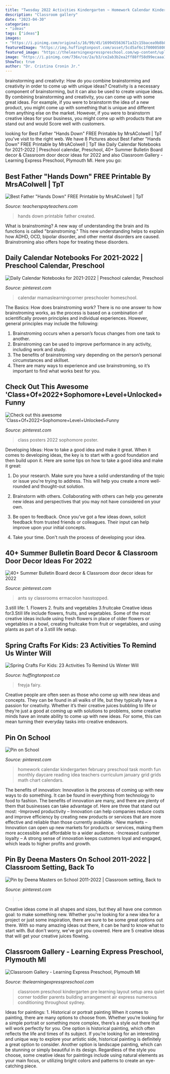 ```yaml
---
title: "Twosday 2022 Activities Kindergarten ~ Homework Calendar Kindergarten February Preschool Task Month Fun Monthly Daycare Reading Idea Teachers Curriculum January Grid Grids Math Chart Calendars"
description: "Classroom gallery"
date: "2023-04-30"
categories:
- "ideas"
tags: ["ideas"]
images:
- "https://i.pinimg.com/originals/16/99/45/169945563671a32c15bacea9b8b80ad6.jpg"
featuredImage: "https://img.huffingtonpost.com/asset/5cd5af6c1f000058009dd886.jpeg?ops=scalefit_720_noupscale"
featured_image: "https://thelearningexpresspreschool.com/wp-content/uploads/2017/08/pre-kindergarten_room_4.jpg"
image: "https://i.pinimg.com/736x/ce/2a/b3/ce2ab3b2ea2ff88ff58d99ecaaa1377f.jpg"
ShowToc: true
author: "Dr. Cristina Cronin Jr."
---
```



brainstorming and creativity: How do you combine brainstorming and creativity in order to come up with unique ideas?
Creativity is a necessary component of brainstorming, but it can also be used to create unique ideas. By combining brainstorming and creativity, you can come up with some great ideas. For example, if you were to brainstorm the idea of a new product, you might come up with something that is unique and different from anything else on the market. However, if you were to brainstorm creative ideas for your business, you might come up with products that are stand out and would Score well with customers.

	

		
looking for Best Father &quot;Hands Down&quot; FREE Printable by MrsAColwell | TpT you've visit to the right web. We have 8 Pictures about Best Father &quot;Hands Down&quot; FREE Printable by MrsAColwell | TpT like Daily Calendar Notebooks for 2021-2022 | Preschool calendar, Preschool, 40+ Summer Bulletin Board decor &amp; Classroom door decor ideas for 2022 and also Classroom Gallery - Learning Express Preschool, Plymouth MI. Here you go:
		
    
## Best Father &quot;Hands Down&quot; FREE Printable By MrsAColwell | TpT

<img loading=lazy src="https://ecdn.teacherspayteachers.com/thumbitem/Best-Father-Hands-Down-FREE-Printable-1266292-1501606197/original-1266292-3.jpg" onerror="this.onerror=null;this.src='https://tse4.mm.bing.net/th?id=OIP.6uom6KAkdM13JYKyCxeJDwDbEc&amp;pid=15.1';" alt="Best Father &quot;Hands Down&quot; FREE Printable by MrsAColwell | TpT">

_Source: teacherspayteachers.com_

>hands down printable father created. 

	

What is brainstroming?
A new way of understanding the brain and its functions is called "brainstroming." This new understanding helps to explain how ADHD, OCD, bipolar disorder, and other mental disorders are caused. Brainstroming also offers hope for treating these disorders.

    
## Daily Calendar Notebooks For 2021-2022 | Preschool Calendar, Preschool

<img loading=lazy src="https://i.pinimg.com/originals/1e/c5/e6/1ec5e6e79f27857da374b9f0749ad280.jpg" onerror="this.onerror=null;this.src='https://tse2.mm.bing.net/th?id=OIP.2h8qbsrZ74lgZO_X49aPigHaLH&amp;pid=15.1';" alt="Daily Calendar Notebooks for 2021-2022 | Preschool calendar, Preschool">

_Source: pinterest.com_

>calendar mamaslearningcorner preschooler homeschool. 

	

The Basics: How does brainstroming work?
There is no one answer to how brainstroming works, as the process is based on a combination of scientifically proven principles and individual experiences. However, general principles may include the following:
1. Brainstroming occurs when a person’s focus changes from one task to another.
2. Brainstroming can be used to improve performance in any activity, including work and study.
3. The benefits of brainstroming vary depending on the person’s personal circumstances and skillset.
4. There are many ways to experience and use brainstroming, so it’s important to find what works best for you.

    
## Check Out This Awesome &#039;Class+Of+2022+Sophomore+Level+Unlocked+Funny

<img loading=lazy src="https://i.pinimg.com/originals/18/18/3c/18183ce871afed53d76677a24265edda.jpg" onerror="this.onerror=null;this.src='https://tse1.mm.bing.net/th?id=OIP.NghnN5tAtvtNw1V5fRV-6AHaHa&amp;pid=15.1';" alt="Check out this awesome &#039;Class+Of+2022+Sophomore+Level+Unlocked+Funny">

_Source: pinterest.com_

>class posters 2022 sophomore poster. 

	

Developing Ideas: How to take a good idea and make it great.
When it comes to developing ideas, the key is to start with a good foundation and then build upon it. Here are some tips on how to take a good idea and make it great:
1. Do your research. Make sure you have a solid understanding of the topic or issue you're trying to address. This will help you create a more well-rounded and thought-out solution.

2. Brainstorm with others. Collaborating with others can help you generate new ideas and perspectives that you may not have considered on your own.

3. Be open to feedback. Once you've got a few ideas down, solicit feedback from trusted friends or colleagues. Their input can help improve upon your initial concepts.

4. Take your time. Don't rush the process of developing your idea.

    
## 40+ Summer Bulletin Board Decor &amp; Classroom Door Decor Ideas For 2022

<img loading=lazy src="https://i.pinimg.com/736x/ce/2a/b3/ce2ab3b2ea2ff88ff58d99ecaaa1377f.jpg" onerror="this.onerror=null;this.src='https://tse3.mm.bing.net/th?id=OIP.t9ZnEMUlG9Tg48hpbz266AHaL8&amp;pid=15.1';" alt="40+ Summer Bulletin Board decor &amp; Classroom door decor ideas for 2022">

_Source: pinterest.com_

>ants sy classrooms ermacolon hasstopped. 

	

3.still life: 1. Flowers 2. fruits and vegetables 3.fruitcake
Creative ideas for3.Still life include flowers, fruits, and vegetables. Some of the most creative ideas include using fresh flowers in place of older flowers or vegetables in a bowl, creating fruitcake from fruit or vegetables, and using plants as part of a 3.still life setup.

    
## Spring Crafts For Kids: 23 Activities To Remind Us Winter Will

<img loading=lazy src="https://img.huffingtonpost.com/asset/5cd5af6c1f000058009dd886.jpeg?ops=scalefit_720_noupscale" onerror="this.onerror=null;this.src='https://tse4.mm.bing.net/th?id=OIP.Vm2yssHMV3w3pOw8HLY-tAHaDt&amp;pid=15.1';" alt="Spring Crafts For Kids: 23 Activities To Remind Us Winter Will">

_Source: huffingtonpost.ca_

>freyja fairy. 

	

Creative people are often seen as those who come up with new ideas and concepts. They can be found in all walks of life, but they typically have a passion for creativity. Whether it’s their creative juices bubbling to life or they’re just a good at coming up with solutions to problems, some creative minds have an innate ability to come up with new ideas. For some, this can mean turning their everyday tasks into creative endeavors.

    
## Pin On School

<img loading=lazy src="https://i.pinimg.com/originals/3c/6e/a8/3c6ea8a4462e0c7e7cea141bd5981204.jpg" onerror="this.onerror=null;this.src='https://tse1.mm.bing.net/th?id=OIP.W6meQcb8-l0aw4NvvV4YQQAAAA&amp;pid=15.1';" alt="Pin on School">

_Source: pinterest.com_

>homework calendar kindergarten february preschool task month fun monthly daycare reading idea teachers curriculum january grid grids math chart calendars. 

	

The benefits of innovation:
Innovation is the process of coming up with new ways to do something. It can be found in everything from technology to food to fashion. The benefits of innovation are many, and there are plenty of them that businesses can take advantage of. Here are three that stand out most: 
-Improved productivity – Innovation can help companies reduce costs and improve efficiency by creating new products or services that are more effective and reliable than those currently available.
-New markets – Innovation can open up new markets for products or services, making them more accessible and affordable to a wider audience.
-Increased customer loyalty – A strong sense of innovation keeps customers loyal and engaged, which leads to higher profits and growth.

    
## Pin By Deena Masters On School 2011-2022 | Classroom Setting, Back To

<img loading=lazy src="https://i.pinimg.com/originals/16/99/45/169945563671a32c15bacea9b8b80ad6.jpg" onerror="this.onerror=null;this.src='https://tse4.mm.bing.net/th?id=OIP.Bf6p1Zi625vFneG-RGtrpgHaJ4&amp;pid=15.1';" alt="Pin by Deena Masters on School 2011-2022 | Classroom setting, Back to">

_Source: pinterest.com_

>. 

	

Creative ideas come in all shapes and sizes, but they all have one common goal: to make something new. Whether you're looking for a new idea for a project or just some inspiration, there are sure to be some great options out there. With so many amazing ideas out there, it can be hard to know what to start with. But don't worry, we've got you covered. Here are 5 creative ideas that will get your creative juices flowing.

    
## Classroom Gallery - Learning Express Preschool, Plymouth MI

<img loading=lazy src="https://thelearningexpresspreschool.com/wp-content/uploads/2017/08/pre-kindergarten_room_4.jpg" onerror="this.onerror=null;this.src='https://tse1.mm.bing.net/th?id=OIP.gileCaYAe7g8UyQDT9GeRwHaFj&amp;pid=15.1';" alt="Classroom Gallery - Learning Express Preschool, Plymouth MI">

_Source: thelearningexpresspreschool.com_

>classroom preschool kindergarten pre learning layout setup area quiet corner toddler parents building arrangement air express numerous conditioning throughout sydney. 

	

Ideas for paintings: 1. Historical or portrait painting
When it comes to painting, there are many options to choose from. Whether you’re looking for a simple portrait or something more complex, there’s a style out there that will work perfectly for you. One option is historical painting, which often reflects the life and times of its subject. If you’re looking for an interesting and unique way to explore your artistic side, historical painting is definitely a great option to consider. Another option is landscape painting, which can be stunning or simply beautiful in its design. Regardless of the style you choose, some creative ideas for paintings include using natural elements as your main focus, or utilizing bright colors and patterns to create an eye-catching piece.

